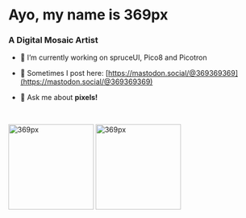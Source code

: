 <h1 align="left">Ayo, my name is 369px</h1>
<h3 align="left">A Digital Mosaic Artist</h3>

- 🔭 I’m currently working on spruceUI, Pico8 and Picotron

- 📝 Sometimes I post here: [https://mastodon.social/@369369369](https://mastodon.social/@369369369)

- 💬 Ask me about **pixels!**
<br>
<p align="left"><img align="center" height="169px" src="https://github-readme-stats.vercel.app/api/top-langs?username=369px&show_icons=true&locale=en&layout=compact" alt="369px" /> <img align="center" height="169px" src="https://github-readme-streak-stats.herokuapp.com/?user=369px&" alt="369px" /></p>
